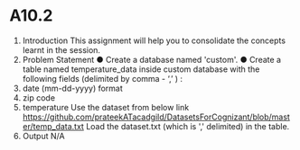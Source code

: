 # A10.2
1. Introduction
This assignment will help you to consolidate the concepts learnt in the session.
2. Problem Statement
● Create a database named 'custom'.
● Create a table named temperature_data inside custom database with the
following fields (delimited by comma - ‘,’ ) :
1. date (mm-dd-yyyy) format
2. zip code
3. temperature
Use the dataset from below link
https://github.com/prateekATacadgild/DatasetsForCognizant/blob/master/temp_data.txt
Load the dataset.txt (which is ',' delimited) in the table.
3. Output
N/A
